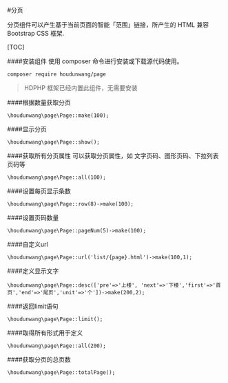 #分页

分页组件可以产生基于当前页面的智能「范围」链接，所产生的 HTML 兼容 Bootstrap CSS 框架.

[TOC]

####安装组件
使用 composer 命令进行安装或下载源代码使用。

```
composer require houdunwang/page
```
> HDPHP 框架已经内置此组件，无需要安装

####根据数量获取分页
```
\houdunwang\page\Page::make(100);
```

####显示分页
```
\houdunwang\page\Page::show();
```

####获取所有分页属性
可以获取分页属性，如 文字页码、图形页码、下拉列表页码等
```
\houdunwang\page\Page::all(100);
```

####设置每页显示条数
```
\houdunwang\page\Page::row(8)->make(100);
```

####设置页码数量
```
\houdunwang\page\Page::pageNum(5)->make(100);
```

####自定义url
```
\houdunwang\page\Page::url('list/{page}.html')->make(100,1);
```

####定义显示文字
```
\houdunwang\page\Page::desc(['pre'=>'上楼', 'next'=>'下楼','first'=>'首页','end'=>'尾页','unit'=>'个'])->make(200,2);
```

####返回limit语句
```
\houdunwang\page\Page::limit();
```

####取得所有形式用于定义
```
\houdunwang\page\Page::all(200);
```

####获取分页的总页数
```
\houdunwang\page\Page::totalPage();
```